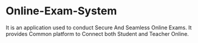 # Online-Exam-System
It is an application used to conduct Secure And Seamless Online Exams. It provides Common platform to Connect both Student and Teacher Online.
